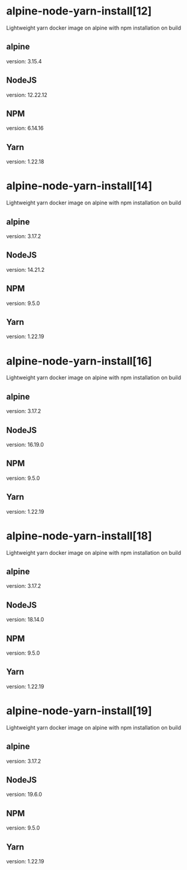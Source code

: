 # alpine-node-yarn-install[12]
Lightweight yarn docker image on alpine with npm installation on build

## alpine
version: 3.15.4

## NodeJS
version: 12.22.12

## NPM
version: 6.14.16

## Yarn
version: 1.22.18

# alpine-node-yarn-install[14]
Lightweight yarn docker image on alpine with npm installation on build

## alpine
version: 3.17.2

## NodeJS
version: 14.21.2

## NPM
version: 9.5.0

## Yarn
version: 1.22.19

# alpine-node-yarn-install[16]
Lightweight yarn docker image on alpine with npm installation on build

## alpine
version: 3.17.2

## NodeJS
version: 16.19.0

## NPM
version: 9.5.0

## Yarn
version: 1.22.19

# alpine-node-yarn-install[18]
Lightweight yarn docker image on alpine with npm installation on build

## alpine
version: 3.17.2

## NodeJS
version: 18.14.0

## NPM
version: 9.5.0

## Yarn
version: 1.22.19

# alpine-node-yarn-install[19]
Lightweight yarn docker image on alpine with npm installation on build

## alpine
version: 3.17.2

## NodeJS
version: 19.6.0

## NPM
version: 9.5.0

## Yarn
version: 1.22.19

